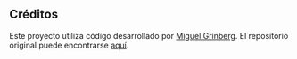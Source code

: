 ## Créditos

Este proyecto utiliza código desarrollado por [Miguel Grinberg](https://github.com/miguelgrinberg). El repositorio original puede encontrarse [aquí](https://github.com/miguelgrinberg/flask-video-streaming).


